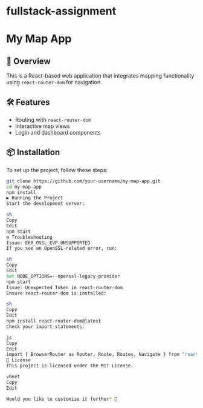 # fullstack-assignment

# My Map App

## 🚀 Overview
This is a React-based web application that integrates mapping functionality using `react-router-dom` for navigation.

## 🛠️ Features
- Routing with `react-router-dom`
- Interactive map views
- Login and dashboard components

## 📦 Installation
To set up the project, follow these steps:

```sh
git clone https://github.com/your-username/my-map-app.git
cd my-map-app
npm install
▶️ Running the Project
Start the development server:

sh
Copy
Edit
npm start
⚙️ Troubleshooting
Issue: ERR_OSSL_EVP_UNSUPPORTED
If you see an OpenSSL-related error, run:

sh
Copy
Edit
set NODE_OPTIONS=--openssl-legacy-provider
npm start
Issue: Unexpected Token in react-router-dom
Ensure react-router-dom is installed:

sh
Copy
Edit
npm install react-router-dom@latest
Check your import statements:

js
Copy
Edit
import { BrowserRouter as Router, Route, Routes, Navigate } from "react-router-dom";
📜 License
This project is licensed under the MIT License.

vbnet
Copy
Edit

Would you like to customize it further? 🚀






